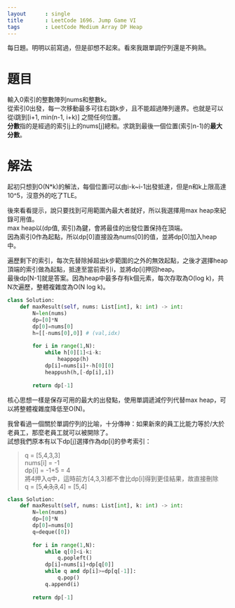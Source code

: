 ```yaml
--- 
layout      : single
title       : LeetCode 1696. Jump Game VI
tags        : LeetCode Medium Array DP Heap
---
```

每日題。明明以前寫過，但是卻想不起來。看來我跟單調佇列還是不夠熟。

# 題目
輸入0索引的整數陣列nums和整數k。  
從索引0出發，每一次移動最多可往右跳k步，且不能超過陣列邊界。也就是可以從i跳到[i+1, min(n-1, i+k)] 之間任何位置。  
**分數**指的是經過的索引j上的nums[j]總和。求跳到最後一個位置(索引n-1)的**最大分數**。  

# 解法
起初只想到O(N*k)的解法，每個位置i可以由i-k\~i-1出發抵達，但是n和k上限高達10^5，沒意外的吃了TLE。  

後來看看提示，說只要找到可用範圍內最大者就好，所以我選擇用max heap來紀錄可用值。  
max heap以(dp值, 索引)為鍵，會將最佳的出發位置保持在頂端。  
因為索引0作為起點，所以dp[0]直接設為nums[0]的值，並將dp[0]加入heap中。  

遍歷剩下的索引，每次先替除掉超出k步範圍的之外的無效起點，之後才選擇heap頂端的索引做為起點，抵達至當前索引i，並將dp[i]押回heap。  
最後dp[N-1]就是答案。因為heap中最多存有k個元素，每次存取為O(log k)，共N次遍歷，整體複雜度為O(N log k)。  

```python
class Solution:
    def maxResult(self, nums: List[int], k: int) -> int:
        N=len(nums)
        dp=[0]*N
        dp[0]=nums[0]
        h=[[-nums[0],0]] # (val,idx)
        
        for i in range(1,N):
            while h[0][1]<i-k:
                heappop(h)
            dp[i]=nums[i]+-h[0][0]
            heappush(h,[-dp[i],i])
            
        return dp[-1]
```

核心思想一樣是保存可用的最大的出發點，使用單調遞減佇列代替max heap，可以將整體複雜度降低至O(N)。  

我曾看過一個關於單調佇列的比喻，十分傳神：如果新來的員工比能力等於/大於老員工，那麼老員工就可以被開除了。  
試想我們原本有以下dp[j]選擇作為dp[i]的參考索引：  
> q = [5,4,3,3]  
> nums[i] = -1  
> dp[i] = -1+5 = 4  
> 將4押入q中，這時前方[4,3,3]都不會比dp[i]得到更佳結果，故直接刪除  
> q = [5,~~4,3,3~~,4] = [5,4]

```python
class Solution:
    def maxResult(self, nums: List[int], k: int) -> int:
        N=len(nums)
        dp=[0]*N
        dp[0]=nums[0]
        q=deque([0])
        
        for i in range(1,N):
            while q[0]<i-k:
                q.popleft()
            dp[i]=nums[i]+dp[q[0]]
            while q and dp[i]>=dp[q[-1]]:
                q.pop()
            q.append(i)
            
        return dp[-1]
```